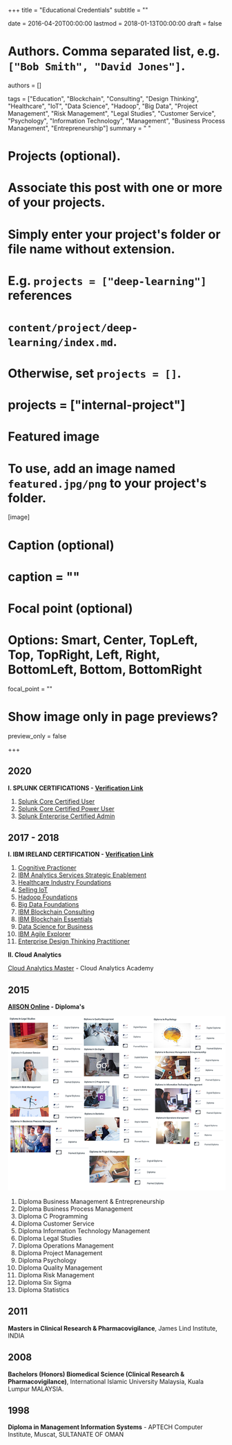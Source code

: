 +++
title = "Educational Credentials"
subtitle = ""

date = 2016-04-20T00:00:00
lastmod = 2018-01-13T00:00:00
draft = false

# Authors. Comma separated list, e.g. `["Bob Smith", "David Jones"]`.
authors = []

tags = ["Education", "Blockchain", "Consulting", "Design Thinking", "Healthcare", "IoT", "Data Science", "Hadoop", "Big Data", "Project Management", "Risk Management", "Legal Studies", "Customer Service", "Psychology", "Information Technology", "Management", "Business Process Management", "Entrepreneurship"]
summary = " "

# Projects (optional).
#   Associate this post with one or more of your projects.
#   Simply enter your project's folder or file name without extension.
#   E.g. `projects = ["deep-learning"]` references 
#   `content/project/deep-learning/index.md`.
#   Otherwise, set `projects = []`.
# projects = ["internal-project"]

# Featured image
# To use, add an image named `featured.jpg/png` to your project's folder. 
[image]
  # Caption (optional)
  # caption = ""

  # Focal point (optional)
  # Options: Smart, Center, TopLeft, Top, TopRight, Left, Right, BottomLeft, Bottom, BottomRight
  focal_point = ""

  # Show image only in page previews?
  preview_only = false

+++

## 2020
**I. SPLUNK CERTIFICATIONS - [Verification Link](https://www.youracclaim.com/users/sarfraz-ahmed.9e8b62fc/badges)**

1. [Splunk Core Certified User](https://www.youracclaim.com/badges/f561e033-8e2e-4cab-a534-248f3b46f50b)
2. [Splunk Core Certified Power User](https://www.youracclaim.com/badges/399be717-8ef4-4b74-aaad-9beaf1823b2b)
3. [Splunk Enterprise Certified Admin](https://www.youracclaim.com/badges/7d436691-096d-4181-92bc-b31d7a9f3ebe)

## 2017 - 2018

**I. IBM IRELAND CERTIFICATION - [Verification Link](https://www.youracclaim.com/user/mohamed-sarfraz-ahmed)**

1. [Cognitive Practioner](https://www.youracclaim.com/badges/bfbe5628-e309-47fb-b2cf-d1f146bd7b84)
2. [IBM Analytics Services Strategic Enablement](https://www.youracclaim.com/badges/4dd1da80-ccae-4128-9b66-35cc5f8025dd)
3. [Healthcare Industry Foundations](https://www.youracclaim.com/badges/4e1ed83b-6187-43b5-a0f5-da5d634d6adf)
4. [Selling IoT](https://www.youracclaim.com/badges/43432b59-8b6f-4fec-8aa7-d0ede1cf3519)
5. [Hadoop Foundations](https://www.youracclaim.com/badges/b4b029dc-c3f3-4ba8-be8c-0c0c0a70a613)
6. [Big Data Foundations](https://www.youracclaim.com/badges/aebb12e5-2b6e-4c88-84a7-4c9b846839c2)
7. [IBM Blockchain Consulting](https://www.youracclaim.com/badges/0bac5ecf-bca8-4b8e-8d8d-ca3d5f624491)
8. [IBM Blockchain Essentials](https://www.youracclaim.com/badges/9e5ba2ff-5fd1-4560-b210-e342f88596fc)
9. [Data Science for Business](https://www.youracclaim.com/badges/3e29eafe-91c8-416a-8d20-06ddbc73d13c)
10. [IBM Agile Explorer](https://www.youracclaim.com/badges/69c36544-cf8e-498e-a015-eadfc98dda62) 
11. [Enterprise Design Thinking Practitioner](https://www.youracclaim.com/badges/32fc7819-b467-40ae-928b-2795ba9b9564)

**II. Cloud Analytics**

[Cloud Analytics Master](https://verify.skilljar.com/c/ke59whsu8u2f) - Cloud Analytics Academy 

## 2015

**[AlISON Online](https://alison.com/) - Diploma's**

![](ade.png)

1. Diploma Business Management & Entrepreneurship
2. Diploma Business Process Management
3. Diploma C Programming
4. Diploma Customer Service 
5. Diploma Information Technology Management 
6. Diploma Legal Studies 
7. Diploma Operations Management 
8. Diploma Project Management 
9. Diploma Psychology
10. Diploma Quality Management
11. Diploma Risk Management
12. Diploma Six Sigma
13. Diploma Statistics 

## 2011 

**Masters in Clinical Research & Pharmacovigilance**, James Lind Institute, INDIA

## 2008 

**Bachelors (Honors) Biomedical Science (Clinical Research & Pharmacovigilance)**, International Islamic University Malaysia, Kuala Lumpur MALAYSIA.

## 1998 

**Diploma in Management Information Systems** - APTECH Computer Institute, Muscat, SULTANATE OF OMAN




